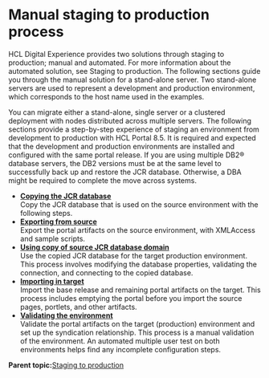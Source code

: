 # Manual staging to production process 

HCL Digital Experience provides two solutions through staging to production; manual and automated. For more information about the automated solution, see Staging to production. The following sections guide you through the manual solution for a stand-alone server. Two stand-alone servers are used to represent a development and production environment, which corresponds to the host name used in the examples.

You can migrate either a stand-alone, single server or a clustered deployment with nodes distributed across multiple servers. The following sections provide a step-by-step experience of staging an environment from development to production with HCL Portal 8.5. It is required and expected that the development and production environments are installed and configured with the same portal release. If you are using multiple DB2® database servers, the DB2 versions must be at the same level to successfully back up and restore the JCR database. Otherwise, a DBA might be required to complete the move across systems.

-   **[Copying the JCR database ](../deploy/cpy_jcr_dtb.md)**  
Copy the JCR database that is used on the source environment with the following steps.
-   **[Exporting from source ](../deploy/expt_src.md)**  
Export the portal artifacts on the source environment, with XMLAccess and sample scripts.
-   **[Using copy of source JCR database domain ](../deploy/using_src_jcr_copy.md)**  
Use the copied JCR database for the target production environment. This process involves modifying the database properties, validating the connection, and connecting to the copied database.
-   **[Importing in target ](../deploy/impt_in_trgt.md)**  
Import the base release and remaining portal artifacts on the target. This process includes emptying the portal before you import the source pages, portlets, and other artifacts.
-   **[Validating the environment ](../deploy/vldt_envrnmt.md)**  
Validate the portal artifacts on the target \(production\) environment and set up the syndication relationship. This process is a manual validation of the environment. An automated multiple user test on both environments helps find any incomplete configuration steps.

**Parent topic:**[Staging to production ](../deploy/dep_intr.md)

